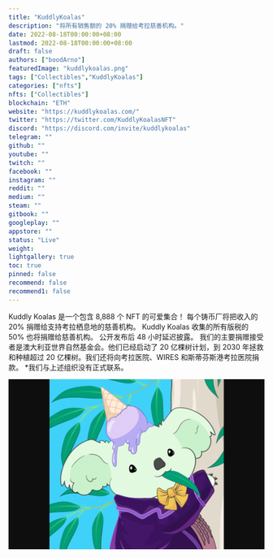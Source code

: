 ```yaml
---
title: "KuddlyKoalas"
description: "将所有销售额的 20% 捐赠给考拉慈善机构。"
date: 2022-08-18T00:00:00+08:00
lastmod: 2022-08-18T00:00:00+08:00
draft: false
authors: ["boodArno"]
featuredImage: "kuddlykoalas.png"
tags: ["Collectibles","KuddlyKoalas"]
categories: ["nfts"]
nfts: ["Collectibles"]
blockchain: "ETH"
website: "https://kuddlykoalas.com/"
twitter: "https://twitter.com/KuddlyKoalasNFT"
discord: "https://discord.com/invite/kuddlykoalas"
telegram: ""
github: ""
youtube: ""
twitch: ""
facebook: ""
instagram: ""
reddit: ""
medium: ""
steam: ""
gitbook: ""
googleplay: ""
appstore: ""
status: "Live"
weight: 
lightgallery: true
toc: true
pinned: false
recommend: false
recommend1: false
---
```

Kuddly Koalas 是一个包含 8,888 个 NFT 的可爱集合！
每个铸币厂将把收入的 20% 捐赠给支持考拉栖息地的慈善机构。 Kuddly Koalas 收集的所有版税的 50% 也将捐赠给慈善机构。
公开发布后 48 小时延迟披露。
我们的主要捐赠接受者是澳大利亚世界自然基金会。他们已经启动了 20 亿棵树计划，到 2030 年拯救和种植超过 20 亿棵树。我们还将向考拉医院、WIRES 和斯蒂芬斯港考拉医院捐款。
*我们与上述组织没有正式联系。

![kuddlykoalas-dapp-collectibles-ethereum-image2_41fc4330bdae63a4368fb14bad7558b8](kuddlykoalas-dapp-collectibles-ethereum-image2_41fc4330bdae63a4368fb14bad7558b8.png)